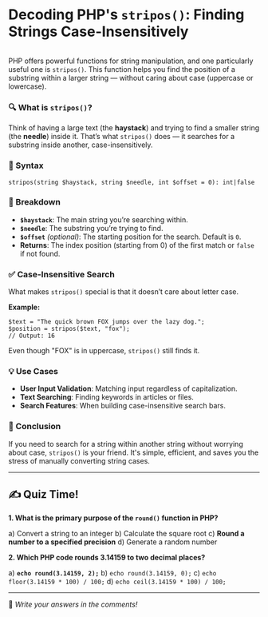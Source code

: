 # Decoding PHP's `stripos()`: Finding Strings Case-Insensitively

<img src="https://agunechembaekene.wordpress.com/wp-content/uploads/2024/10/striposstring-haystack-string-needle-int-offset-0-intfalse.png?w=1024" alt="" class="wp-image-1660" />

PHP offers powerful functions for string manipulation, and one particularly useful one is `stripos()`. This function helps you find the position of a substring within a larger string — without caring about case (uppercase or lowercase).

### 🔍 What is `stripos()`?

Think of having a large text (the **haystack**) and trying to find a smaller string (the **needle**) inside it. That’s what `stripos()` does — it searches for a substring inside another, case-insensitively.

### 🧾 Syntax

```
stripos(string $haystack, string $needle, int $offset = 0): int|false
```

### 🔎 Breakdown

* **`$haystack`**: The main string you’re searching within.
* **`$needle`**: The substring you’re trying to find.
* **`$offset`** *(optional)*: The starting position for the search. Default is `0`.
* **Returns**: The index position (starting from 0) of the first match or `false` if not found.

### ✅ Case-Insensitive Search

What makes `stripos()` special is that it doesn’t care about letter case.

**Example:**

```
$text = "The quick brown FOX jumps over the lazy dog.";
$position = stripos($text, "fox");
// Output: 16
```

Even though "FOX" is in uppercase, `stripos()` still finds it.

### 💡 Use Cases

* **User Input Validation**: Matching input regardless of capitalization.
* **Text Searching**: Finding keywords in articles or files.
* **Search Features**: When building case-insensitive search bars.

### 🧠 Conclusion

If you need to search for a string within another string without worrying about case, `stripos()` is your friend. It's simple, efficient, and saves you the stress of manually converting string cases.

---

## ✍️ Quiz Time!

**1. What is the primary purpose of the `round()` function in PHP?**

a) Convert a string to an integer
b) Calculate the square root
c) **Round a number to a specified precision**
d) Generate a random number

**2. Which PHP code rounds 3.14159 to two decimal places?**

a) **`echo round(3.14159, 2);`**
b) `echo round(3.14159, 0);`
c) `echo floor(3.14159 * 100) / 100;`
d) `echo ceil(3.14159 * 100) / 100;`

---

📝 *Write your answers in the comments!*

